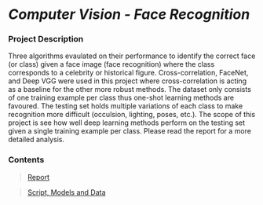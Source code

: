 # _Computer Vision - Face Recognition_
### Project Description 
Three algorithms evaulated on their performance to identify the correct face (or class) given a face image (face recognition) where the class corresponds to a celebrity or historical figure. Cross-correlation, FaceNet, and Deep VGG were used in this project where cross-correlation is acting as a baseline for the other more robust methods. The dataset only consists of one training example per class thus one-shot learning methods are favoured. The testing set holds multiple variations of each class to make recognition more difficult (occulsion, lighting, poses, etc.). The scope of this project is see how well deep learning methods perform on the testing set given a single training example per class. Please read the report for a more detailed analysis.
### Contents
> [Report](https://github.com/OJL96/Face_Recognition/files/7213505/Face.Recognition.Report.pdf)

> [Script, Models and Data](https://rb.gy/k2jows)
